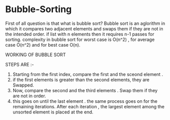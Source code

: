 # Bubble-Sorting

First of all question is that what is  bubble sort?
Bubble sort is an aglorithm in which it compares two adjacent elements and swaps them if they are not in the intended order. if list with n elements then it requires n-1 passes for sorting. 
complexity in bubble sort for worst case is O(n^2) , for average case O(n^2) and for best case O(n).


WORKING OF BUBBLE SORT

STEPS ARE :- 
 1. Starting from the first index, compare the first and the sceond element .
 2. if the first elements is greater than the second elements, they are Swapped.
 3. Now, compare the second and the third elements . Swap them if they are not in order.
 4. this goes on until the last element . the same process goes on for the remaining iterations. After each iteration , the largest element among the unsorted element is placed at the end.
